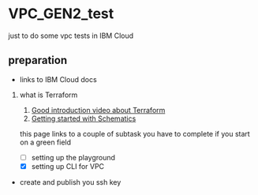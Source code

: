 # VPC_GEN2_test
just to do some vpc tests in IBM Cloud
## preparation
- links to IBM Cloud docs

1. what is Terraform
   1. [Good introduction video about Terraform](https://www.ibm.com/cloud/blog/new-builders/terraform)
   2. [Getting started with Schematics](https://cloud.ibm.com/docs/schematics?topic=schematics-getting-started)

   this page links to a couple of subtask you have to complete if you start on a green field
   - [ ] setting up the playground 
   - [x] setting up CLI for VPC
- create and publish you ssh key
